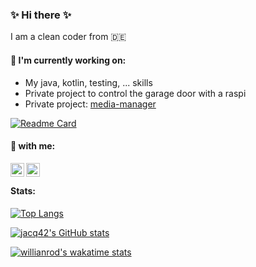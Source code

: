 ### ✨ Hi there ✨

I am a clean coder from 🇩🇪

#### 🔭 I'm currently working on:

* My java, kotlin, testing, ... skills
* Private project to control the garage door with a raspi
* Private project: [media-manager](https://github.com/jacq42/media-manager)

[![Readme Card](https://github-readme-stats.vercel.app/api/pin/?username=jacq42&repo=media-manager&theme=nord)](https://github.com/anuraghazra/github-readme-stats)

#### 💬 with me: 

[<img align="left" alt="jacq42 | LinkedIn" width="22px" src="https://cdn.jsdelivr.net/npm/simple-icons@v5/icons/linkedin.svg" />][linkedin]
[<img align="left" alt="jacq42 | Twitter" width="22px" src="https://cdn.jsdelivr.net/npm/simple-icons@v5/icons/twitter.svg" />][twitter]

[linkedin]: https://www.linkedin.com/in/jaccquelinekrech
[twitter]: https://mobile.twitter.com/jaekae42

<br />

#### Stats:
[![Top Langs](https://github-readme-stats.vercel.app/api/top-langs/?username=jacq42&theme=nord&layout=compact)](https://github.com/anuraghazra/github-readme-stats)

[![jacq42's GitHub stats](https://github-readme-stats.vercel.app/api?username=jacq42&theme=nord&hide=stars,contribs)](https://github.com/anuraghazra/github-readme-stats)

[![willianrod's wakatime stats](https://github-readme-stats.vercel.app/api/wakatime?username=0678d228-1aeb-408d-b55c-9fe4975d35c1&theme=nord)](https://github.com/anuraghazra/github-readme-stats)





<!--
**jacq42/jacq42** is a ✨ _special_ ✨ repository because its `README.md` (this file) appears on your GitHub profile.

Here are some ideas to get you started:

- 🔭 I’m currently working on ...
- 🌱 I’m currently learning ...
- 👯 I’m looking to collaborate on ...
- 🤔 I’m looking for help with ...
- 💬 Ask me about ...
- 📫 How to reach me: ...
- 😄 Pronouns: ...
- ⚡ Fun fact: ...
-->
